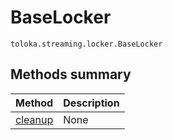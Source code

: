 # BaseLocker
`toloka.streaming.locker.BaseLocker`

## Methods summary

| Method | Description |
| :------| :-----------|
[cleanup](toloka.streaming.locker.BaseLocker.cleanup.md)| None
